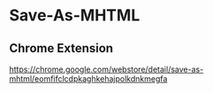 # Save-As-MHTML

## Chrome Extension

https://chrome.google.com/webstore/detail/save-as-mhtml/eomfifclcdpkaghkehajpolkdnkmegfa
